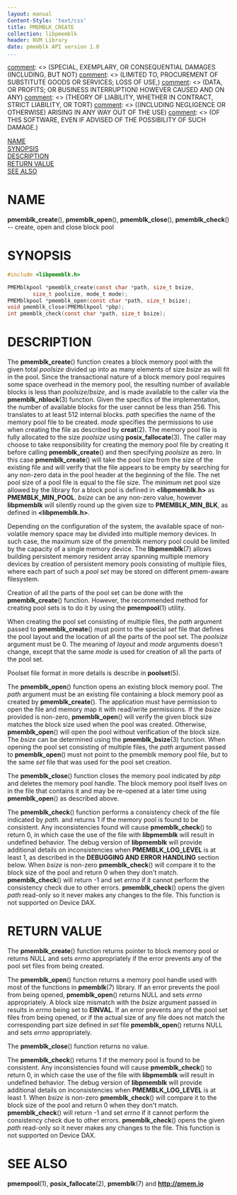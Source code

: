 ```yaml
---
layout: manual
Content-Style: 'text/css'
title: PMEMBLK_CREATE
collection: libpmemblk
header: NVM Library
date: pmemblk API version 1.0
...
```


[comment]: <> (Copyright 2017, Intel Corporation)

[comment]: <> (Redistribution and use in source and binary forms, with or without)
[comment]: <> (modification, are permitted provided that the following conditions)
[comment]: <> (are met:)
[comment]: <> (    * Redistributions of source code must retain the above copyright)
[comment]: <> (      notice, this list of conditions and the following disclaimer.)
[comment]: <> (    * Redistributions in binary form must reproduce the above copyright)
[comment]: <> (      notice, this list of conditions and the following disclaimer in)
[comment]: <> (      the documentation and/or other materials provided with the)
[comment]: <> (      distribution.)
[comment]: <> (    * Neither the name of the copyright holder nor the names of its)
[comment]: <> (      contributors may be used to endorse or promote products derived)
[comment]: <> (      from this software without specific prior written permission.)

[comment]: <> (THIS SOFTWARE IS PROVIDED BY THE COPYRIGHT HOLDERS AND CONTRIBUTORS)
[comment]: <> ("AS IS" AND ANY EXPRESS OR IMPLIED WARRANTIES, INCLUDING, BUT NOT)
[comment]: <> (LIMITED TO, THE IMPLIED WARRANTIES OF MERCHANTABILITY AND FITNESS FOR)
[comment]: <> (A PARTICULAR PURPOSE ARE DISCLAIMED. IN NO EVENT SHALL THE COPYRIGHT)
[comment]: <> (OWNER OR CONTRIBUTORS BE LIABLE FOR ANY DIRECT, INDIRECT, INCIDENTAL,)
[comment]: <> (SPECIAL, EXEMPLARY, OR CONSEQUENTIAL DAMAGES (INCLUDING, BUT NOT)
[comment]: <> (LIMITED TO, PROCUREMENT OF SUBSTITUTE GOODS OR SERVICES; LOSS OF USE,)
[comment]: <> (DATA, OR PROFITS; OR BUSINESS INTERRUPTION) HOWEVER CAUSED AND ON ANY)
[comment]: <> (THEORY OF LIABILITY, WHETHER IN CONTRACT, STRICT LIABILITY, OR TORT)
[comment]: <> ((INCLUDING NEGLIGENCE OR OTHERWISE) ARISING IN ANY WAY OUT OF THE USE)
[comment]: <> (OF THIS SOFTWARE, EVEN IF ADVISED OF THE POSSIBILITY OF SUCH DAMAGE.)

[comment]: <> (pmemblk_create.3 -- man page for most commonly used functions from libpmemblk library)

[NAME](#name)<br />
[SYNOPSIS](#synopsis)<br />
[DESCRIPTION](#description)<br />
[RETURN VALUE](#return-value)<br />
[SEE ALSO](#see-also)<br />


# NAME #

**pmemblk_create**(), **pmemblk_open**(),
**pmemblk_close**(), **pmemblk_check**()
-- create, open and close block pool


# SYNOPSIS #

```c
#include <libpmemblk.h>

PMEMblkpool *pmemblk_create(const char *path, size_t bsize,
		size_t poolsize, mode_t mode);
PMEMblkpool *pmemblk_open(const char *path, size_t bsize);
void pmemblk_close(PMEMblkpool *pbp);
int pmemblk_check(const char *path, size_t bsize);
```




# DESCRIPTION #

The **pmemblk_create**() function creates a block memory pool with the given total
*poolsize* divided up into as many elements of size *bsize* as will fit in the pool.
Since the transactional nature of a block memory pool requires some space overhead
in the memory pool, the resulting number of available blocks is less than
*poolsize*/*bsize*, and is made available to the caller via the **pmemblk_nblock**(3)
function. Given the specifics of the implementation, the number
of available blocks for the user cannot be less than 256. This translates to
at least 512 internal blocks. *path* specifies the name of the memory pool file
to be created. *mode* specifies the permissions to use when creating the file
as described by **creat**(2). The memory pool file is fully allocated to the size
*poolsize* using **posix_fallocate**(3). The caller may choose to take
responsibility for creating the memory pool file by creating it before calling
**pmemblk_create**() and then specifying *poolsize* as zero. In this case
**pmemblk_create**() will take the pool size from the size of the existing file
and will verify that the file appears to be empty by searching for any non-zero
data in the pool header at the beginning of the file. The net pool size of a
pool file is equal to the file size. The minimum net pool size allowed by the
library for a block pool is defined in **\<libpmemblk.h\>** as **PMEMBLK_MIN_POOL**.
*bsize* can be any non-zero value, however **libpmemblk** will silently round up
the given size to **PMEMBLK_MIN_BLK**, as defined in **\<libpmemblk.h\>**.

Depending on the configuration of the system, the available space of non-volatile
memory space may be divided into multiple memory devices. In such case, the maximum
size of the pmemblk memory pool could be limited by the capacity of a single memory
device. The **libpmemblk**(7) allows building persistent memory resident array spanning
multiple memory devices by creation of persistent memory pools consisting of multiple
files, where each part of such a *pool set* may be stored on different pmem-aware filesystem.

Creation of all the parts of the pool set can be done with the **pmemblk_create**()
function. However, the recommended method for creating pool sets is to do it by
using the **pmempool**(1) utility.

When creating the pool set consisting of multiple files, the *path* argument passed
to **pmemblk_create**() must point to the special *set* file that defines the pool
layout and the location of all the parts of the pool set. The *poolsize* argument
must be 0. The meaning of *layout* and *mode* arguments doesn't change, except that
the same *mode* is used for creation of all the parts of the pool set.

Poolset file format in more details is describe in **poolset**(5).

The **pmemblk_open**() function opens an existing block memory pool.
The *path* argument must be an existing file containing a block memory pool
as created by **pmemblk_create**(). The application must have permission to open the file
and memory map it with read/write permissions. If the *bsize* provided is
non-zero, **pmemblk_open**() will verify the given block size matches the block
size used when the pool was created. Otherwise, **pmemblk_open**() will open
the pool without verification of the block size. The *bsize* can be determined
using the **pmemblk_bsize**(3) function.
When opening the pool set consisting of multiple files, the *path* argument passed
to **pmemblk_open**() must not point to the pmemblk memory pool file, but to the same
*set* file that was used for the pool set creation.

The **pmemblk_close**() function closes the memory pool
indicated by *pbp* and deletes the memory pool handle.
The block memory pool itself lives on in the file that contains it
and may be re-opened at a later time using **pmemblk_open**() as described above.

The **pmemblk_check**() function performs a consistency check of the file indicated by *path*.
and returns 1 if the memory pool is found to be consistent. Any
inconsistencies found will cause **pmemblk_check**() to return 0,
in which case the use of the file with **libpmemblk** will result in undefined behavior.
The debug version of **libpmemblk** will provide additional details on inconsistencies
when **PMEMBLK_LOG_LEVEL** is at least 1, as described in the **DEBUGGING AND
ERROR HANDLING** section below. When *bsize* is non-zero **pmemblk_check**() will
compare it to the block size of the pool and return 0 when they don't
match. **pmemblk_check**() will return -1 and set *errno* if it cannot perform
the consistency check due to other errors.
**pmemblk_check**() opens the given *path* read-only so it never makes any changes
to the file. This function is not supported on Device DAX.


# RETURN VALUE #

The **pmemblk_create**() function returns pointer to block memory pool or returns
NULL and sets *errno* appropriately if the error prevents any of the
pool set files from being created.

The **pmemblk_open**() function returns a memory pool handle
used with most of the functions in **pmemblk**(7) library.
If an error prevents the pool from being
opened, **pmemblk_open**() returns NULL and sets *errno* appropriately.
A block size mismatch with the *bsize* argument passed in results in *errno*
being set to **EINVAL**.
If an error prevents any of the
pool set files from being opened, or if the actual size of any file does not match
the corresponding part size defined in *set* file **pmemblk_open**() returns NULL
and sets *errno* appropriately.

The **pmemblk_close**() function returns no value.

The **pmemblk_check**() returns 1 if the memory pool is found to be consistent.
Any inconsistencies found will cause **pmemblk_check**() to return 0,
in which case the use of the file with **libpmemblk** will result in undefined behavior.
The debug version of **libpmemblk** will provide additional details on inconsistencies
when **PMEMBLK_LOG_LEVEL** is at least 1. When *bsize* is non-zero **pmemblk_check**() will
compare it to the block size of the pool and return 0 when they don't
match. **pmemblk_check**() will return -1 and set *errno* if it cannot perform
the consistency check due to other errors.
**pmemblk_check**() opens the given *path* read-only so it never makes any changes
to the file. This function is not supported on Device DAX.

# SEE ALSO #
**pmempool**(1), **posix_fallocate**(2), **pmemblk**(7) and **<http://pmem.io>**
